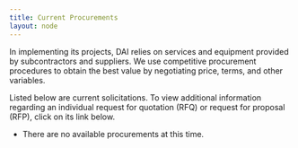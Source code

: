 ```yaml
---
title: Current Procurements
layout: node
---
```


In implementing its projects, DAI relies on services and equipment provided by subcontractors and suppliers. We use competitive procurement procedures to obtain the best value by negotiating price, terms, and other variables.

Listed below are current solicitations. To view additional information regarding an individual request for quotation (RFQ) or request for proposal (RFP), click on its link below.   

* There are no available procurements at this time.

<!-- * [Improving Water, Sanitation and Hygiene (WASH) Evidence-based Decision-making No. 1002690-003](/uploads/wash_rfp_1002690-003.pdf)
* [Improving Water, Sanitation and Hygiene (WASH) Evidence-based Decision-making No. 1002690-003 Portugese](/uploads/wash_rfp_1002690-003_port.pdf)-->